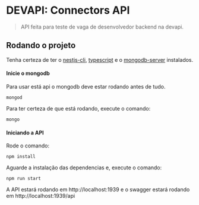 # DEVAPI: Connectors API

> API feita para teste de vaga de desenvolvedor backend na devapi.

## Rodando o projeto

Tenha certeza de ter o [nestjs-cli](https://docs.nestjs.com/cli/overview#installation), [typescript](http://typescriptlang.org/) e o [mongodb-server](https://www.mongodb.com/try/download/community) instalados.

#### Inicie o mongodb

Para usar está api o mongodb deve estar rodando antes de tudo.

```shell
mongod
```

Para ter certeza de que está rodando, execute o comando:

```shell
mongo
```

#### Iniciando a API

Rode o comando:

```shell
npm install
```

Aguarde a instalação das dependencias e, execute o comando:

```shell
npm run start
```

A API estará rodando em http://localhost:1939 e o swagger estará rodando em http://localhost:1939/api

